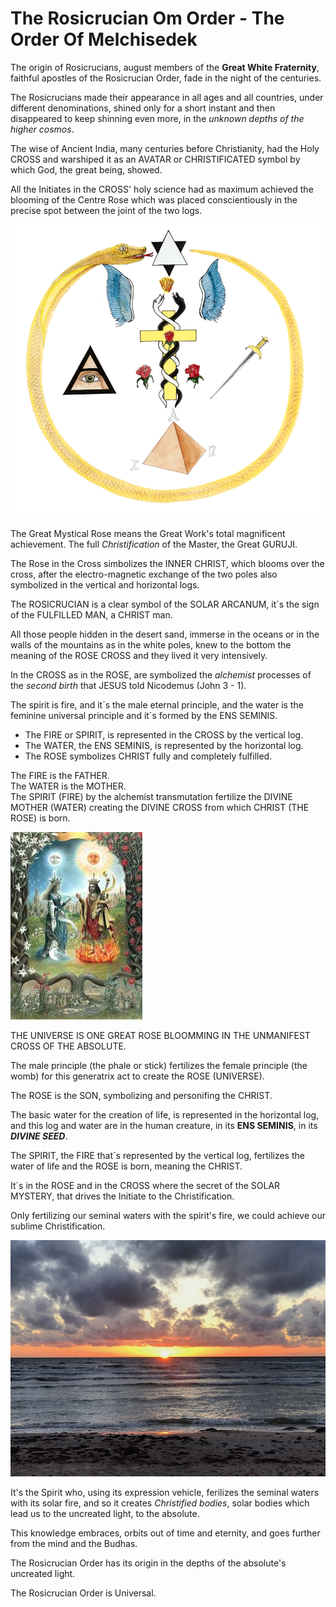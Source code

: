 # The Rosicrucian Om Order - The Order Of Melchisedek

The origin of Rosicrucians, august members of the **Great White Fraternity**, faithful apostles of the Rosicrucian Order, fade in the night of the centuries.  

The Rosicrucians made their appearance in all ages and all countries, under different denominations, shined only for a short instant and then disappeared to keep shinning even more, in the _unknown depths of the higher cosmos_.  

The wise of Ancient India, many centuries before Christianity, had the Holy CROSS and warshiped it as an AVATAR or CHRISTIFICATED symbol by which God, the great being, showed.  

All the Initiates in the CROSS' holy science had as maximum achieved the blooming of the Centre Rose which was placed conscientiously in the precise spot between the joint of the two logs.  

![The Rosicrucian Om Order](/assets/img/rosicrucianomorder_800x744.png)

The Great Mystical Rose means the Great Work's total magnificent achievement. The full _Christification_ of the Master, the Great GURUJI.  

The Rose in the Cross simbolizes the INNER CHRIST, which blooms over the cross, after the electro-magnetic exchange of the two poles also symbolized in the vertical and horizontal logs.  

The ROSICRUCIAN is a clear symbol of the SOLAR ARCANUM, it´s the sign of the FULFILLED MAN, a CHRIST man.  

All those people hidden in the desert sand, immerse in the oceans or in the walls of the mountains as in the white poles, knew to the bottom the meaning of the ROSE CROSS and they lived it very intensively.  

In the CROSS as in the ROSE, are symbolized the _alchemist_ processes of the _second birth_ that JESUS told Nicodemus (John 3 - 1).  

The spirit is fire, and it´s the male eternal principle, and the water is the feminine universal principle and it´s formed by the ENS SEMINIS.

* The FIRE or SPIRIT, is represented in the CROSS by the vertical log.
* The WATER, the ENS SEMINIS, is represented by the horizontal log.
* The ROSE symbolizes CHRIST fully and completely fulfilled.  

The FIRE is the FATHER.  
The WATER is the MOTHER.  
The SPIRIT (FIRE) by the alchemist transmutation fertilize the DIVINE MOTHER (WATER) creating the DIVINE CROSS from which CHRIST (THE ROSE) is born.  

![The Man and Woman](/assets/img/the_man_and_woman.jpg)

THE UNIVERSE IS ONE GREAT ROSE BLOOMMING IN THE UNMANIFEST CROSS OF THE ABSOLUTE.  

The male principle (the phale or stick) fertilizes the female principle (the womb) for this generatrix act to create the ROSE (UNIVERSE).  

The ROSE is the SON, symbolizing and personifing the CHRIST.  

The basic water for the creation of life, is represented in the horizontal log, and this log and water are in the human creature, in its **ENS SEMINIS**, in its **_DIVINE SEED_**.  

The SPIRIT, the FIRE that´s represented by the vertical log, fertilizes the water of life and the ROSE is born, meaning the CHRIST.  

It´s in the ROSE and in the CROSS where the secret of the SOLAR MYSTERY, that drives the Initiate to the Christification.  

Only fertilizing our seminal waters with the spirit's fire, we could achieve our sublime Christification.  

![Sunset at The Sea](/assets/img/sunset_sea_800x600.jpg)

It's the Spirit who, using its expression vehicle, ferilizes the seminal waters with its solar fire, and so it creates _Christified bodies_, solar bodies which lead us to the uncreated light, to the absolute.  

This knowledge embraces, orbits out of time and eternity, and goes further from the mind and the Budhas.  

The Rosicrucian Order has its origin in the depths of the absolute's uncreated light.  

The Rosicrucian Order is Universal.  


